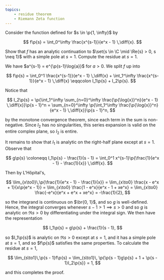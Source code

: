 ```yaml
---
topics:
    - residue theorem
    - Riemann Zeta function
---
```


<problem>

Consider the function defined for $s \in \p{1, \infty}$ by

$$
f\p{s} = \int_0^\infty \frac{x^{s-1}}{e^x - 1} \,\diff{x}.
$$

Show that $f$ has an analytic continuation to $\set{s \in \C \mid \Re{s} > 0, s \neq 1}$ with a simple pole at $s = 1$. Compute the residue at $s = 1$.

</problem>

<solution>

We have $a^{s-1} = e^{\p{s-1}\log{a}}$ for $a > 0$. We split $f$ up into

$$
f\p{s}
    = \int_0^1 \frac{x^{s-1}}{e^x - 1} \,\diff{x} + \int_1^\infty \frac{x^{s-1}}{e^x - 1} \,\diff{x}
    \eqqcolon I_1\p{s} + I_2\p{s}.
$$

Notice that

$$
I_2\p{s}
    = \p{\int_1^\infty \sum_{n=0}^\infty \frac{\p{\log{x}}^n}{e^x - 1} \,\diff{x}}\p{s - 1}^n
    = \sum_{n=0}^\infty \p{\int_1^\infty \frac{\p{\log{x}}^n}{e^x - 1} \,\diff{x}}\p{s - 1}^n,
$$

by the monotone convergence theorem, since each term in the sum is non-negative. Since $I_2$ has no singularities, this series expansion is valid on the entire complex plane, so $I_2$ is entire.

It remains to show that $I_1$ is analytic on the right-half plane except at $s = 1$. Observe that

$$
g\p{s}
    \coloneqq I_1\p{s} - \frac{1}{s - 1}
    = \int_0^1 x^{s-1}\p{\frac{1}{e^x - 1} - \frac{1}{x}} \,\diff{x}.
$$

Then by L'Hôpital's,

$$
\lim_{x\to0}\,\p{\frac{1}{e^x - 1} - \frac{1}{x}}
    = \lim_{x\to0} \frac{x - e^x + 1}{x\p{e^x - 1}}
    = \lim_{x\to0} \frac{1 - e^x}{e^x - 1 + xe^x}
    = \lim_{x\to0} \frac{-e^x}{e^x + e^x + xe^x}
    = -\frac{1}{2},
$$

so the integrand is continuous on $\br{0, 1}$, and so $g$ is well-defined. Hence, the integral converges whenever $s - 1 > 1 \implies s > 0$ and so $g$ is analytic on $\Re{s} > 0$ by differentiating under the integral sign. We then have the representation

$$
I_1\p{s} = g\p{s} + \frac{1}{s - 1},
$$

so $I_1\p{s}$ is analytic on $\Re{s} > 0$ except at $s = 1$, and it has a simple pole at $s = 1$, and so $f\p{s}$ satisfies the same properties. To calculate the residue at $s = 1$,

$$
\lim_{s\to1}\,\p{s - 1}f\p{s}
    = \lim_{s\to1}\, \p{\p{s - 1}g\p{s} + 1 + \p{s - 1}I_2\p{s}}
    = 1,
$$

and this completes the proof.

</solution>
